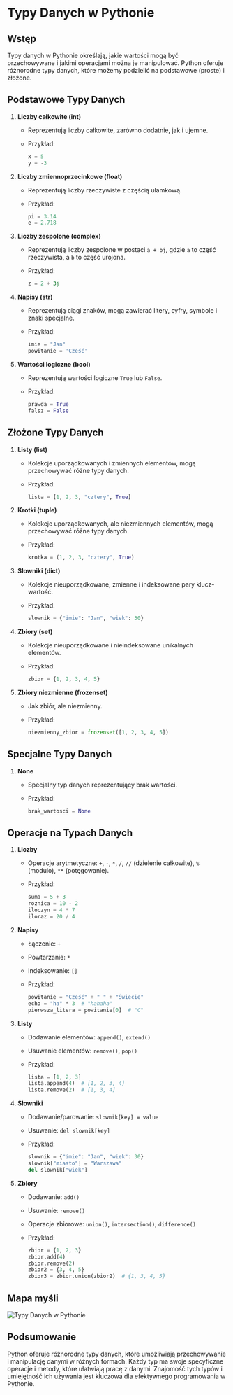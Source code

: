 # Typy Danych w Pythonie

## Wstęp

Typy danych w Pythonie określają, jakie wartości mogą być przechowywane i jakimi operacjami można je manipulować. Python oferuje różnorodne typy danych, które możemy podzielić na podstawowe (proste) i złożone.

## Podstawowe Typy Danych

1. **Liczby całkowite (int)**
   - Reprezentują liczby całkowite, zarówno dodatnie, jak i ujemne.
   - Przykład:

     ```python
     x = 5
     y = -3
     ```

2. **Liczby zmiennoprzecinkowe (float)**
   - Reprezentują liczby rzeczywiste z częścią ułamkową.
   - Przykład:

     ```python
     pi = 3.14
     e = 2.718
     ```

3. **Liczby zespolone (complex)**
   - Reprezentują liczby zespolone w postaci `a + bj`, gdzie `a` to część rzeczywista, a `b` to część urojona.
   - Przykład:

     ```python
     z = 2 + 3j
     ```

4. **Napisy (str)**
   - Reprezentują ciągi znaków, mogą zawierać litery, cyfry, symbole i znaki specjalne.
   - Przykład:

     ```python
     imie = "Jan"
     powitanie = 'Cześć'
     ```

5. **Wartości logiczne (bool)**
   - Reprezentują wartości logiczne `True` lub `False`.
   - Przykład:

     ```python
     prawda = True
     falsz = False
     ```

## Złożone Typy Danych

1. **Listy (list)**
   - Kolekcje uporządkowanych i zmiennych elementów, mogą przechowywać różne typy danych.
   - Przykład:

     ```python
     lista = [1, 2, 3, "cztery", True]
     ```

2. **Krotki (tuple)**
   - Kolekcje uporządkowanych, ale niezmiennych elementów, mogą przechowywać różne typy danych.
   - Przykład:

     ```python
     krotka = (1, 2, 3, "cztery", True)
     ```

3. **Słowniki (dict)**
   - Kolekcje nieuporządkowane, zmienne i indeksowane pary klucz-wartość.
   - Przykład:

     ```python
     slownik = {"imie": "Jan", "wiek": 30}
     ```

4. **Zbiory (set)**
   - Kolekcje nieuporządkowane i nieindeksowane unikalnych elementów.
   - Przykład:

     ```python
     zbior = {1, 2, 3, 4, 5}
     ```

5. **Zbiory niezmienne (frozenset)**
   - Jak zbiór, ale niezmienny.
   - Przykład:

     ```python
     niezmienny_zbior = frozenset([1, 2, 3, 4, 5])
     ```

## Specjalne Typy Danych

1. **None**
   - Specjalny typ danych reprezentujący brak wartości.
   - Przykład:

     ```python
     brak_wartosci = None
     ```

## Operacje na Typach Danych

1. **Liczby**
   - Operacje arytmetyczne: `+`, `-`, `*`, `/`, `//` (dzielenie całkowite), `%` (modulo), `**` (potęgowanie).
   - Przykład:

     ```python
     suma = 5 + 3
     roznica = 10 - 2
     iloczyn = 4 * 7
     iloraz = 20 / 4
     ```

2. **Napisy**
   - Łączenie: `+`
   - Powtarzanie: `*`
   - Indeksowanie: `[]`
   - Przykład:

     ```python
     powitanie = "Cześć" + " " + "Świecie"
     echo = "ha" * 3  # "hahaha"
     pierwsza_litera = powitanie[0]  # "C"
     ```

3. **Listy**
   - Dodawanie elementów: `append()`, `extend()`
   - Usuwanie elementów: `remove()`, `pop()`
   - Przykład:

     ```python
     lista = [1, 2, 3]
     lista.append(4)  # [1, 2, 3, 4]
     lista.remove(2)  # [1, 3, 4]
     ```

4. **Słowniki**
   - Dodawanie/parowanie: `slownik[key] = value`
   - Usuwanie: `del slownik[key]`
   - Przykład:

     ```python
     slownik = {"imie": "Jan", "wiek": 30}
     slownik["miasto"] = "Warszawa"
     del slownik["wiek"]
     ```

5. **Zbiory**
   - Dodawanie: `add()`
   - Usuwanie: `remove()`
   - Operacje zbiorowe: `union()`, `intersection()`, `difference()`
   - Przykład:

     ```python
     zbior = {1, 2, 3}
     zbior.add(4)
     zbior.remove(2)
     zbior2 = {3, 4, 5}
     zbior3 = zbior.union(zbior2)  # {1, 3, 4, 5}
     ```

## Mapa myśli

![Typy Danych w Pythonie](../assets/image/Typy%20dnych/Typy%20Danych%20w%20Pythonie.png)

## Podsumowanie

Python oferuje różnorodne typy danych, które umożliwiają przechowywanie i manipulację danymi w różnych formach. Każdy typ ma swoje specyficzne operacje i metody, które ułatwiają pracę z danymi. Znajomość tych typów i umiejętność ich używania jest kluczowa dla efektywnego programowania w Pythonie.

